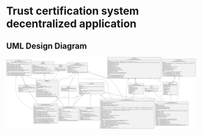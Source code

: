 # Trust certification system decentralized application


## UML Design Diagram

<img width="auto" src="./contracts_uml_diagram.svg" />

